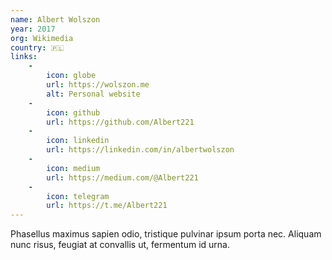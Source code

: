 ```yaml
---
name: Albert Wolszon
year: 2017
org: Wikimedia
country: 🇵🇱
links:
    -
        icon: globe
        url: https://wolszon.me
        alt: Personal website
    -
        icon: github
        url: https://github.com/Albert221
    -
        icon: linkedin
        url: https://linkedin.com/in/albertwolszon
    -
        icon: medium
        url: https://medium.com/@Albert221
    -
        icon: telegram
        url: https://t.me/Albert221
---
```

Phasellus maximus sapien odio, tristique pulvinar ipsum porta nec. Aliquam nunc risus, feugiat at convallis ut, fermentum id urna.
